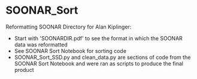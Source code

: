 # SOONAR_Sort
Reformatting SOONAR Directory for Alan Kiplinger:
- Start with 'SOONARDIR.pdf' to see the format in which the SOONAR data was reformatted
- See SOONAR Sort Notebook for sorting code 
- SOONAR_Sort_SSD.py and clean_data.py are sections of code from the SOONAR Sort Notebook and were ran as scripts to produce the final product
